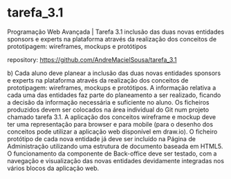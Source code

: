 # tarefa_3.1
Programação Web Avançada |  Tarefa 3.1 inclusão das duas novas entidades sponsors e experts na plataforma através da realização dos conceitos de prototipagem: wireframes, mockups e protótipos

repository: https://github.com/AndreMacielSousa/tarefa_3.1 

b) Cada aluno deve planear a inclusão das duas novas entidades sponsors e experts na plataforma através da realização dos conceitos de prototipagem: wireframes, mockups e protótipos. A informação relativa a cada uma das entidades faz parte do planeamento a ser realizado, ficando a decisão da informação necessária e suficiente no aluno.
Os ficheiros produzidos devem ser colocados na área individual do Git num projeto chamado tarefa 3.1.
A aplicação dos conceitos wireframe e mockup deve ter uma representação para browser e para mobile (para o desenho dos conceitos pode utilizar a aplicação web disponível em draw.io).
O ficheiro protótipo de cada nova entidade já deve ser incluído na Página de Administração utilizando uma estrutura de documento baseada em HTML5. O funcionamento da componente de Back-office deve ser testado, com a navegação e visualização das novas entidades devidamente integradas nos vários blocos da aplicação web.
